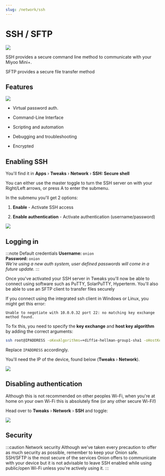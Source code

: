```yaml
---
slug: /network/ssh
---
```



# SSH / SFTP

*![](https://github.com/OnionUI/Onion/assets/47260768/903ea3ab-00fb-4c01-857a-ca5b5ae24f08)*

SSH provides a secure command line method to communicate with your Miyoo Mini+.

SFTP provides a secure file transfer method


## Features

*![](https://github.com/OnionUI/Onion/assets/47260768/64e1bf60-3670-4e84-b0f8-89f3575cc378)*

- Virtual password auth. 

- Command-Line Interface

- Scripting and automation

- Debugging and troubleshooting

- Encrypted


## Enabling SSH

You'll find it in **Apps** › **Tweaks** › **Network** › **SSH: Secure shell** 

You can either use the master toggle to turn the SSH server on with your Right/Left arrows, or press A to enter the submenu.

In the submenu you'll get 2 options:

1. **Enable** - Activate SSH access

2. **Enable authentication** - Activate authentication (username/password)

![](https://github.com/OnionUI/Onion/assets/47260768/f309e712-2027-4356-b6d2-7e43ace312f5)


## Logging in

:::note Default credentials
**Username:** `onion`  
**Password:** `onion`  
*We're using a new auth system, user defined passwords will come in a future update.*
:::

Once you've activated your SSH server in Tweaks you'll now be able to connect using software such as PuTTY, SolarPuTTY, Hyperterm. You'll also be able to use an SFTP client to transfer files securely

If you connect using the integrated ssh client in Windows or Linux, you might get this error:

```
Unable to negotiate with 10.0.0.32 port 22: no matching key exchange method found.
```

To fix this, you need to specify the **key exchange** and **host key algorithm** by adding the correct arguments:

```sh
ssh root@IPADDRESS -oKexAlgorithms=+diffie-hellman-group1-sha1 -oHostKeyAlgorithms=+ssh-rsa
```

Replace `IPADDRESS` accordingly.

You'll need the IP of the device, found below (**Tweaks** › **Network**).

![](https://github.com/OnionUI/Onion/assets/47260768/b7d5bc34-4032-4f38-81a4-79e069cfd2ac)


## Disabling authentication

Although this is not recommended on other peoples Wi-Fi, when you're at home on your own Wi-Fi this is absolutely fine (or any other secure Wi-Fi!)

Head over to **Tweaks** › **Network** › **SSH** and toggle:

![](https://github.com/OnionUI/Onion/assets/47260768/4ccc836b-08d6-44cb-8e5d-9f795be0c85f)


## Security

:::caution Network security
Although we've taken every precaution to offer as much security as possible, remember to keep your Onion safe. SSH/SFTP is the most secure of the services Onion offers to communicate with your device but it is not advisable to leave SSH enabled while using public/open Wi-Fi unless you're actively using it.
:::
